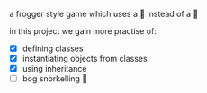 a frogger style game which uses a :turtle: instead of a :frog:

in this project we gain more practise of:

- [x] defining classes
- [x] instantiating objects from classes
- [x] using inheritance
- [ ] bog snorkelling :frog: